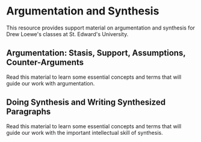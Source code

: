 # Argumentation and Synthesis
This resource provides support material on argumentation and synthesis for Drew Loewe's classes at St. Edward's University. 

## Argumentation: Stasis, Support, Assumptions, Counter-Arguments

Read this material to learn some essential concepts and terms that will guide our work with argumentation. 

## Doing Synthesis and Writing Synthesized Paragraphs

Read this material to learn some essential concepts and terms that will guide our work with the important intellectual skill of synthesis. 

